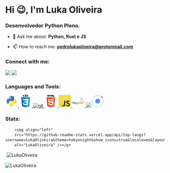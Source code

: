 <h1 align="left">Hi 😉, I'm Luka Oliveira</h1>
<h3 align="left">Desenvolvedor Python Pleno.</h3>

- 💬 Ask me about: **Python, Rust e JS**

- 📫 How to reach me: **pedrolukaoliveira@protonmail.com**


<h3 align="left">Connect with me:</h3>
<p align="left">
    <a href = "mailto:pedrolukaoliveira@protonmail.com"><img src="https://img.shields.io/badge/ProtonMail-8B89CC?style=for-the-badge&logo=protonmail&logoColor=white" target="_blank"></a>
  <a href="https://www.linkedin.com/in/pedro-luka-a554961b9/" target="_blank"><img src="https://img.shields.io/badge/-LinkedIn-%230077B5?style=for-the-badge&logo=linkedin&logoColor=white" target="_blank"></a> 
</p>

<h3 align="left">Languages and Tools:</h3>
<p align="left"> <a href="https://www.w3schools.com/css/" target="_blank"> <img
            src="https://raw.githubusercontent.com/devicons/devicon/master/icons/python/python-original.svg"
            alt="python" width="40" height="40" /> </a> <a href="#s" target="_blank"><img
            src="https://raw.githubusercontent.com/devicons/devicon/master/icons/css3/css3-original-wordmark.svg"
            alt="css3" width="40" height="40" /> </a> <a href="#" target="_blank"> <img
            src="https://www.vectorlogo.zone/logos/git-scm/git-scm-icon.svg" alt="git" width="40" height="40" /> </a> <a
            href="#" target="_blank"> <img
            src="https://raw.githubusercontent.com/devicons/devicon/master/icons/html5/html5-original-wordmark.svg"
            alt="html5" width="40" height="40" /> </a> <a href="#" target="_blank">  <img
            src="https://raw.githubusercontent.com/devicons/devicon/master/icons/javascript/javascript-original.svg"
            alt="javascript" width="40" height="40" /> </a> <a href="#" target="_blank"> <img
            src="https://raw.githubusercontent.com/devicons/devicon/master/icons/mysql/mysql-original-wordmark.svg"
            alt="mysql" width="40" height="40" /> </a> <a href="#" target="_blank"> <img
            src="https://getbootstrap.com/docs/4.0/assets/brand/bootstrap-social-logo.png" width="40" heigth="40"><img
            src="https://raw.githubusercontent.com/devicons/devicon/master/icons/ionic/ionic-original.svg"
            alt="ionic" width="40" height="40" /> </a> 
            

<h3 align="left">Stats:</h3>   
<p>
        
        <img align="left"
        src="https://github-readme-stats.vercel.app/api/top-langs?username=LukaOliveira&theme=tokyonight&show_icons=true&locale=en&layout=compact"
        alt="LukaOliveira" /></p>

<p>&nbsp;<img align="center"
        src="https://github-readme-stats.vercel.app/api?username=LukaOliveira&show_icons=true&theme=tokyonight&include_all_commits=true&count_private=true"
        alt="LukaOliveira" /></p>

<p><img align="center" src="https://github-readme-streak-stats.herokuapp.com/?user=LukaOliveira&theme=tokyonight"
        alt="LukaOliveira" /></p>
